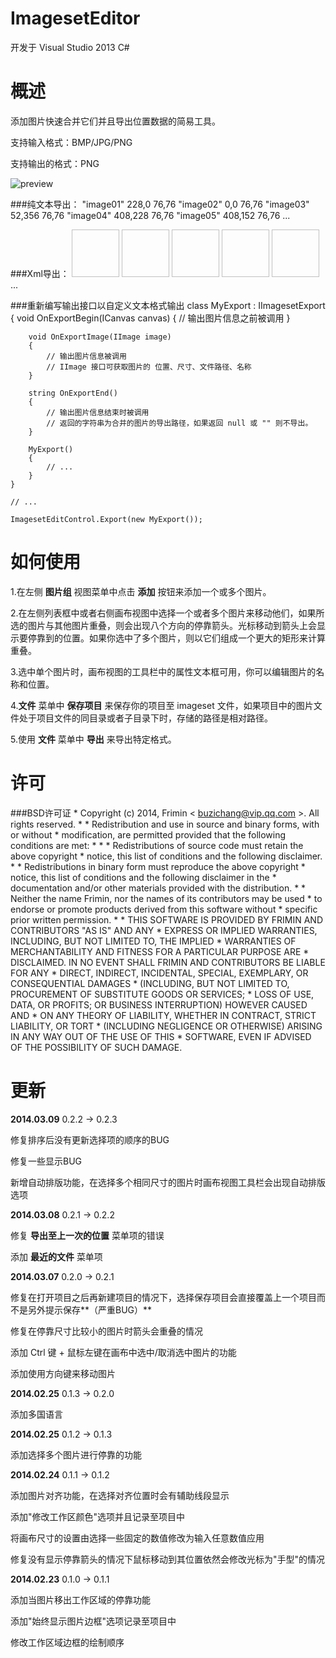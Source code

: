 ImagesetEditor
==============

开发于 Visual Studio 2013 C#

概述
==============

添加图片快速合并它们并且导出位置数据的简易工具。

支持输入格式：BMP/JPG/PNG

支持输出的格式：PNG

![preview](http://www.frimin.com/imageset.jpg "preview")

###纯文本导出：
    "image01" 228,0 76,76
    "image02" 0,0 76,76
    "image03" 52,356 76,76
    "image04" 408,228 76,76
    "image05" 408,152 76,76
	...
    
###Xml导出：
    <?xml version="1.0" encoding="utf-8"?>
    <Imageset>
      <Image Name="image01" XPos="228" YPos="0" Width="76" Height="76" />
      <Image Name="image02" XPos="0" YPos="0" Width="76" Height="76" />
      <Image Name="image03" XPos="52" YPos="356" Width="76" Height="76" />
      <Image Name="image04" XPos="408" YPos="228" Width="76" Height="76" />
      <Image Name="image05" XPos="408" YPos="152" Width="76" Height="76" />
	  ...
    </Imageset>
    
###重新编写输出接口以自定义文本格式输出
    class MyExport : IImagesetExport
    {
        void OnExportBegin(ICanvas canvas)
        {
            // 输出图片信息之前被调用
        }

        void OnExportImage(IImage image)
        {
            // 输出图片信息被调用
            // IImage 接口可获取图片的 位置、尺寸、文件路径、名称
        }

        string OnExportEnd()
        {
            // 输出图片信息结束时被调用
            // 返回的字符串为合并的图片的导出路径，如果返回 null 或 "" 则不导出。
        }
        
        MyExport()
        {
            // ...
        }
    }
    
    // ...
    
    ImagesetEditControl.Export(new MyExport());

如何使用
==============

1.在左侧 **图片组** 视图菜单中点击 **添加** 按钮来添加一个或多个图片。

2.在左侧列表框中或者右侧画布视图中选择一个或者多个图片来移动他们，如果所选的图片与其他图片重叠，则会出现八个方向的停靠箭头。光标移动到箭头上会显示要停靠到的位置。如果你选中了多个图片，则以它们组成一个更大的矩形来计算重叠。

3.选中单个图片时，画布视图的工具栏中的属性文本框可用，你可以编辑图片的名称和位置。

4.**文件** 菜单中 **保存项目** 来保存你的项目至 imageset 文件，如果项目中的图片文件处于项目文件的同目录或者子目录下时，存储的路径是相对路径。

5.使用 **文件** 菜单中 **导出** 来导出特定格式。

许可
==============

###BSD许可证
    * Copyright (c) 2014, Frimin < buzichang@vip.qq.com >. All rights reserved.
    *
    * Redistribution and use in source and binary forms, with or without
    * modification, are permitted provided that the following conditions are met:
    *
    *     * Redistributions of source code must retain the above copyright
    *       notice, this list of conditions and the following disclaimer.
    *     * Redistributions in binary form must reproduce the above copyright
    *       notice, this list of conditions and the following disclaimer in the
    *       documentation and/or other materials provided with the distribution.
    *     * Neither the name Frimin, nor the names of its contributors may be used
    *       to endorse or promote products derived from this software without 
    *       specific prior written permission.
    *
    * THIS SOFTWARE IS PROVIDED BY FRIMIN AND CONTRIBUTORS "AS IS" AND ANY
    * EXPRESS OR IMPLIED WARRANTIES, INCLUDING, BUT NOT LIMITED TO, THE IMPLIED
    * WARRANTIES OF MERCHANTABILITY AND FITNESS FOR A PARTICULAR PURPOSE ARE
    * DISCLAIMED. IN NO EVENT SHALL FRIMIN AND CONTRIBUTORS BE LIABLE FOR ANY
    * DIRECT, INDIRECT, INCIDENTAL, SPECIAL, EXEMPLARY, OR CONSEQUENTIAL DAMAGES
    * (INCLUDING, BUT NOT LIMITED TO, PROCUREMENT OF SUBSTITUTE GOODS OR SERVICES;
    * LOSS OF USE, DATA, OR PROFITS; OR BUSINESS INTERRUPTION) HOWEVER CAUSED AND
    * ON ANY THEORY OF LIABILITY, WHETHER IN CONTRACT, STRICT LIABILITY, OR TORT
    * (INCLUDING NEGLIGENCE OR OTHERWISE) ARISING IN ANY WAY OUT OF THE USE OF THIS
    * SOFTWARE, EVEN IF ADVISED OF THE POSSIBILITY OF SUCH DAMAGE.

更新
==============

**2014.03.09** 0.2.2 -> 0.2.3

修复排序后没有更新选择项的顺序的BUG

修复一些显示BUG

新增自动排版功能，在选择多个相同尺寸的图片时画布视图工具栏会出现自动排版选项

**2014.03.08** 0.2.1 -> 0.2.2

修复 **导出至上一次的位置** 菜单项的错误

添加 **最近的文件** 菜单项

**2014.03.07** 0.2.0 -> 0.2.1

修复在打开项目之后再新建项目的情况下，选择保存项目会直接覆盖上一个项目而不是另外提示保存**（严重BUG）**

修复在停靠尺寸比较小的图片时箭头会重叠的情况

添加 Ctrl 键 + 鼠标左键在画布中选中/取消选中图片的功能

添加使用方向键来移动图片

**2014.02.25** 0.1.3 -> 0.2.0

添加多国语言

**2014.02.25** 0.1.2 -> 0.1.3

添加选择多个图片进行停靠的功能

**2014.02.24** 0.1.1 -> 0.1.2

添加图片对齐功能，在选择对齐位置时会有辅助线段显示

添加"修改工作区颜色"选项并且记录至项目中

将画布尺寸的设置由选择一些固定的数值修改为输入任意数值应用

修复没有显示停靠箭头的情况下鼠标移动到其位置依然会修改光标为"手型"的情况

**2014.02.23** 0.1.0 -> 0.1.1

添加当图片移出工作区域的停靠功能

添加"始终显示图片边框"选项记录至项目中

修改工作区域边框的绘制顺序
